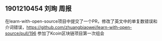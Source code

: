 ## 1901210454 刘珣 周报
在learn-with-open-source项目中提交了一个PR，修改了英文中的单复数错误和介词错误，https://github.com/zhuangbiaowei/learn-with-open-source/pull/196
参加了Kcoin区块链项目第一次组会
